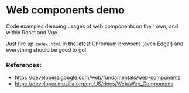 # Web components demo

Code examples demoing usages of web components on their own, and within React and Vue.

Just fire up `index.html` in the latest Chromium browsers (even Edge!) and everything should be good to go!

### References: 
* https://developers.google.com/web/fundamentals/web-components
* https://developer.mozilla.org/en-US/docs/Web/Web_Components

